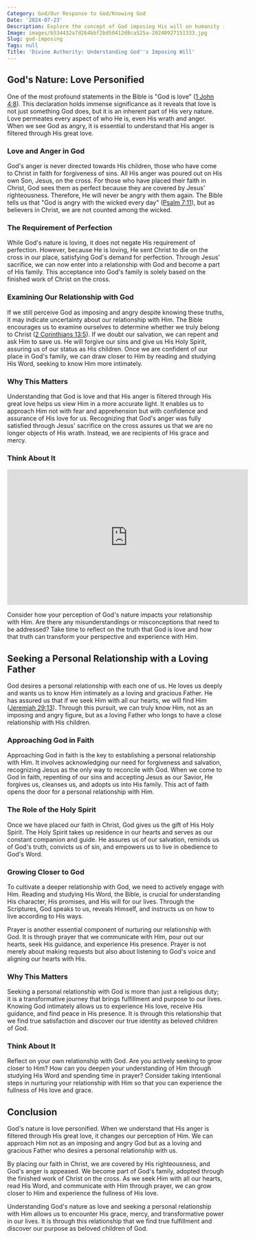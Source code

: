 ```yaml
---
Category: God/Our Response to God/Knowing God
Date: '2024-07-23'
Description: Explore the concept of God imposing His will on humanity in this thought-provoking article. Delve into the implications and debates surrounding divine intervention and human free will.
Image: images/b534432a7d264bbf2bd50412d8ca525a-20240927151333.jpg
Slug: god-imposing
Tags: null
Title: 'Divine Authority: Understanding God''s Imposing Will'
---
```


## God's Nature: Love Personified

One of the most profound statements in the Bible is "God is love" ([1 John 4:8](https://www.bibleref.com/1-John/4/1-John-4-8.html)). This declaration holds immense significance as it reveals that love is not just something God does, but it is an inherent part of His very nature. Love permeates every aspect of who He is, even His wrath and anger. When we see God as angry, it is essential to understand that His anger is filtered through His great love.

### Love and Anger in God

God's anger is never directed towards His children, those who have come to Christ in faith for forgiveness of sins. All His anger was poured out on His own Son, Jesus, on the cross. For those who have placed their faith in Christ, God sees them as perfect because they are covered by Jesus' righteousness. Therefore, He will never be angry with them again. The Bible tells us that "God is angry with the wicked every day" ([Psalm 7:11](https://www.bibleref.com/Psalm/7/Psalm-7-11.html)), but as believers in Christ, we are not counted among the wicked.

### The Requirement of Perfection

While God's nature is loving, it does not negate His requirement of perfection. However, because He is loving, He sent Christ to die on the cross in our place, satisfying God's demand for perfection. Through Jesus' sacrifice, we can now enter into a relationship with God and become a part of His family. This acceptance into God's family is solely based on the finished work of Christ on the cross.

### Examining Our Relationship with God

If we still perceive God as imposing and angry despite knowing these truths, it may indicate uncertainty about our relationship with Him. The Bible encourages us to examine ourselves to determine whether we truly belong to Christ ([2 Corinthians 13:5](https://www.bibleref.com/2-Corinthians/13/2-Corinthians-13-5.html)). If we doubt our salvation, we can repent and ask Him to save us. He will forgive our sins and give us His Holy Spirit, assuring us of our status as His children. Once we are confident of our place in God's family, we can draw closer to Him by reading and studying His Word, seeking to know Him more intimately.

### Why This Matters

Understanding that God is love and that His anger is filtered through His great love helps us view Him in a more accurate light. It enables us to approach Him not with fear and apprehension but with confidence and assurance of His love for us. Recognizing that God's anger was fully satisfied through Jesus' sacrifice on the cross assures us that we are no longer objects of His wrath. Instead, we are recipients of His grace and mercy.

### Think About It


<iframe width="560" height="315" src="https://www.youtube.com/embed/ICI5Yr8v0nc" frameborder="0" allow="autoplay; encrypted-media" allowfullscreen></iframe>


Consider how your perception of God's nature impacts your relationship with Him. Are there any misunderstandings or misconceptions that need to be addressed? Take time to reflect on the truth that God is love and how that truth can transform your perspective and experience with Him.

## Seeking a Personal Relationship with a Loving Father

God desires a personal relationship with each one of us. He loves us deeply and wants us to know Him intimately as a loving and gracious Father. He has assured us that if we seek Him with all our hearts, we will find Him ([Jeremiah 29:13](https://www.bibleref.com/Jeremiah/29/Jeremiah-29-13.html)). Through this pursuit, we can truly know Him, not as an imposing and angry figure, but as a loving Father who longs to have a close relationship with His children.

### Approaching God in Faith

Approaching God in faith is the key to establishing a personal relationship with Him. It involves acknowledging our need for forgiveness and salvation, recognizing Jesus as the only way to reconcile with God. When we come to God in faith, repenting of our sins and accepting Jesus as our Savior, He forgives us, cleanses us, and adopts us into His family. This act of faith opens the door for a personal relationship with Him.

### The Role of the Holy Spirit

Once we have placed our faith in Christ, God gives us the gift of His Holy Spirit. The Holy Spirit takes up residence in our hearts and serves as our constant companion and guide. He assures us of our salvation, reminds us of God's truth, convicts us of sin, and empowers us to live in obedience to God's Word.

### Growing Closer to God

To cultivate a deeper relationship with God, we need to actively engage with Him. Reading and studying His Word, the Bible, is crucial for understanding His character, His promises, and His will for our lives. Through the Scriptures, God speaks to us, reveals Himself, and instructs us on how to live according to His ways.

Prayer is another essential component of nurturing our relationship with God. It is through prayer that we communicate with Him, pour out our hearts, seek His guidance, and experience His presence. Prayer is not merely about making requests but also about listening to God's voice and aligning our hearts with His.

### Why This Matters

Seeking a personal relationship with God is more than just a religious duty; it is a transformative journey that brings fulfillment and purpose to our lives. Knowing God intimately allows us to experience His love, receive His guidance, and find peace in His presence. It is through this relationship that we find true satisfaction and discover our true identity as beloved children of God.

### Think About It

Reflect on your own relationship with God. Are you actively seeking to grow closer to Him? How can you deepen your understanding of Him through studying His Word and spending time in prayer? Consider taking intentional steps in nurturing your relationship with Him so that you can experience the fullness of His love and grace.

## Conclusion

God's nature is love personified. When we understand that His anger is filtered through His great love, it changes our perception of Him. We can approach Him not as an imposing and angry God but as a loving and gracious Father who desires a personal relationship with us.

By placing our faith in Christ, we are covered by His righteousness, and God's anger is appeased. We become part of God's family, adopted through the finished work of Christ on the cross. As we seek Him with all our hearts, read His Word, and communicate with Him through prayer, we can grow closer to Him and experience the fullness of His love.

Understanding God's nature as love and seeking a personal relationship with Him allows us to encounter His grace, mercy, and transformative power in our lives. It is through this relationship that we find true fulfillment and discover our purpose as beloved children of God.